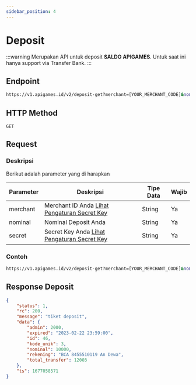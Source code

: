 ```yaml
---
sidebar_position: 4
---
```


# Deposit


:::warning
Merupakan API untuk deposit **SALDO APIGAMES**.
Untuk saat ini hanya support via Transfer Bank.
:::
## Endpoint

```bash
https://v1.apigames.id/v2/deposit-get?merchant=[YOUR_MERCHANT_CODE]&nominal=[NOMINAL]&secret=[YOUR_SECRET]
```

## HTTP Method

```
GET
```

## Request

### Deskripsi

Berikut adalah parameter yang di harapkan

| Parameter   | Deskripsi                                                                                        | Tipe Data | Wajib |
| ----------- | ------------------------------------------------------------------------------------------------ | --------- | ----- |
| merchant | Merchant ID Anda [Lihat Pengaturan Secret Key](https://member.apigames.id/pengaturan/secret-key) | String    | Ya    |
| nominal | Nominal Deposit Anda           | String    | Ya    |
| secret | Secret Key Anda [Lihat Pengaturan Secret Key](https://member.apigames.id/pengaturan/secret-key) | String    | Ya    |

### Contoh

```bash
https://v1.apigames.id/v2/deposit-get?merchant=[YOUR_MERCHANT_CODE]&nominal=100000&secret=[YOUR_SECRET]
```

## Response Deposit

```json
{
    "status": 1,
    "rc": 200,
    "message": "tiket deposit",
    "data": {
        "admin": 2000,
        "expired": "2023-02-22 23:59:00",
        "id": 46,
        "kode_unik": 3,
        "nominal": 10000,
        "rekening": "BCA 8455510119 An Dewa",
        "total_transfer": 12003
    },
    "ts": 1677058571
}
```


